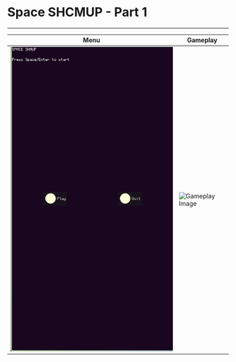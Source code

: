 # Space SHCMUP - Part 1
___

| Menu | Gameplay |
| ----------- | ----------- |
| ![Menu Image](./assets/markdown_assets/menu.png) |![Gameplay Image](./assets/markdown_assets/gamplay.png)| 
